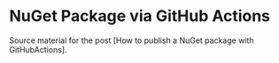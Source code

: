 # NuGet Package via GitHub Actions

Source material for the post [How to publish a NuGet package with GitHubActions].
